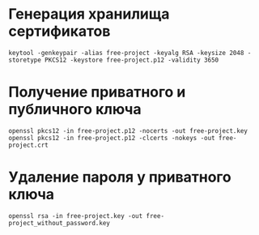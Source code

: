 # Генерация хранилища сертификатов
```
keytool -genkeypair -alias free-project -keyalg RSA -keysize 2048 -storetype PKCS12 -keystore free-project.p12 -validity 3650
```

# Получение приватного и публичного ключа
``` 
openssl pkcs12 -in free-project.p12 -nocerts -out free-project.key
openssl pkcs12 -in free-project.p12 -clcerts -nokeys -out free-project.crt 
```

# Удаление пароля у приватного ключа
```
openssl rsa -in free-project.key -out free-project_without_password.key
```